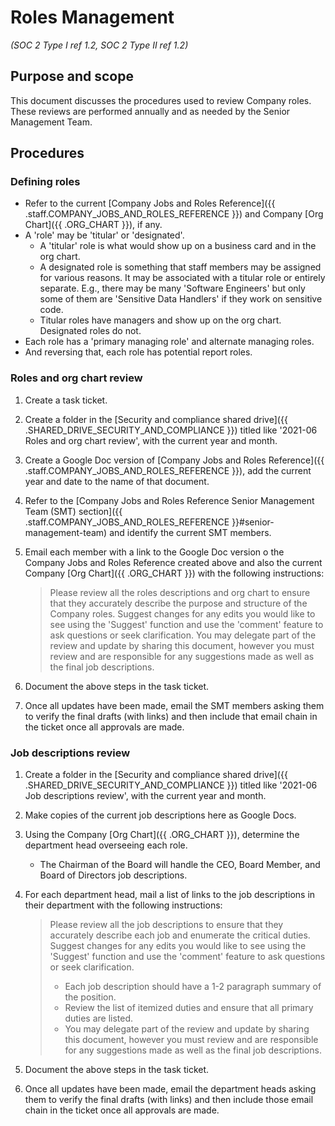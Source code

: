 # Roles Management
_(SOC 2 Type I ref 1.2, SOC 2 Type II ref 1.2)_

## Purpose and scope

This document discusses the procedures used to review Company <term>roles</term>. These reviews are performed annually and as needed by the <role>Senior Management Team</role>.

## Procedures

### Defining roles

* Refer to the current [Company Jobs and Roles Reference]({{ .staff.COMPANY_JOBS_AND_ROLES_REFERENCE }}) and Company [Org Chart]({{ .ORG_CHART }}), if any.
* A 'role' may be 'titular' or 'designated'.
  * A 'titular' role is what would show up on a business card and in the org chart.
  * A designated role is something that staff members may be assigned for various reasons. It may be associated with a titular role or entirely separate. E.g., there may be many 'Software Engineers' but only some of them are 'Sensitive Data Handlers' if they work on sensitive code.
  * Titular roles have managers and show up on the org chart. Designated roles do not.
* Each role has a 'primary managing role' and alternate managing roles.
* And reversing that, each role has potential report roles.

### Roles and org chart review

1. Create a task ticket.
2. Create a folder in the [Security and compliance shared drive]({{ .SHARED_DRIVE_SECURITY_AND_COMPLIANCE }}) titled like '2021-06 Roles and org chart review', with the current year and month.
3. Create a Google Doc version of [Company Jobs and Roles Reference]({{ .staff.COMPANY_JOBS_AND_ROLES_REFERENCE }}), add the current year and date to the name of that document.
4. Refer to the [Company Jobs and Roles Reference Senior Management Team (SMT) section]({{ .staff.COMPANY_JOBS_AND_ROLES_REFERENCE }}#senior-management-team) and identify the current SMT members.
5. Email each member with a link to the Google Doc version o the Company Jobs and Roles Reference created above and also the current Company [Org Chart]({{ .ORG_CHART }}) with the following instructions:
   > Please review all the roles descriptions and org chart to ensure that they accurately describe the purpose and structure of the Company roles. Suggest changes for any edits you would like to see using the 'Suggest' function and use the 'comment' feature to ask questions or seek clarification.
   > You may delegate part of the review and update by sharing this document, however you must review and are responsible for any suggestions made as well as the final job descriptions.

6. Document the above steps in the task ticket.
7. Once all updates have been made, email the SMT members asking them to verify the final drafts (with links) and then include that email chain in the ticket once all approvals are made.

### Job descriptions review

1. Create a folder in the [Security and compliance shared drive]({{ .SHARED_DRIVE_SECURITY_AND_COMPLIANCE }}) titled like '2021-06 Job descriptions review', with the current year and month.
2. Make copies of the current job descriptions here as Google Docs.
3. Using the Company [Org Chart]({{ .ORG_CHART }}), determine the department head overseeing each role.
   * The <role>Chairman of the Board</role> will handle the CEO, Board Member, and Board of Directors job descriptions.
4. For each department head, mail a list of links to the job descriptions in their department with the following instructions:
   > Please review all the job descriptions to ensure that they accurately describe each job and enumerate the critical duties. Suggest changes for any edits you would like to see using the 'Suggest' function and use the 'comment' feature to ask questions or seek clarification.
   > * Each job description should have a 1-2 paragraph summary of the position.
   > * Review the list of itemized duties and ensure that all primary duties are listed.
   > * You may delegate part of the review and update by sharing this document, however you must review and are responsible for any suggestions made as well as the final job descriptions.

6. Document the above steps in the task ticket.
7. Once all updates have been made, email the department heads asking them to verify the final drafts (with links) and then include those email chain in the ticket once all approvals are made.
